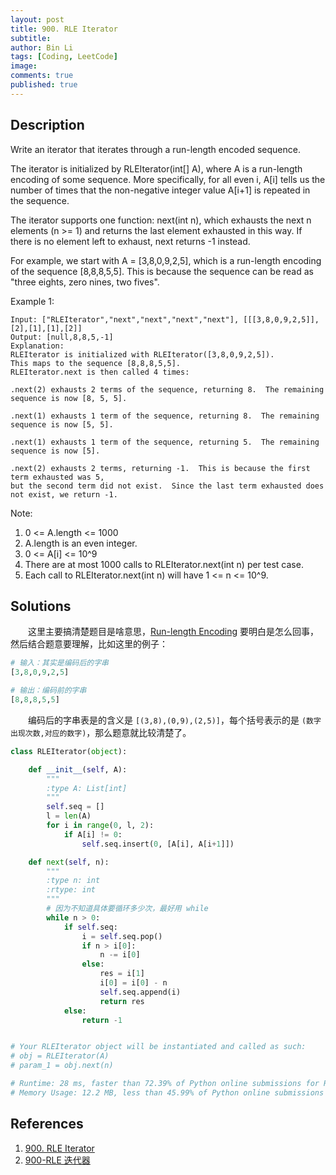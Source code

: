 ```yaml
---
layout: post
title: 900. RLE Iterator
subtitle:
author: Bin Li
tags: [Coding, LeetCode]
image: 
comments: true
published: true
---
```


## Description
Write an iterator that iterates through a run-length encoded sequence.

The iterator is initialized by RLEIterator(int[] A), where A is a run-length encoding of some sequence.  More specifically, for all even i, A[i] tells us the number of times that the non-negative integer value A[i+1] is repeated in the sequence.

The iterator supports one function: next(int n), which exhausts the next n elements (n >= 1) and returns the last element exhausted in this way.  If there is no element left to exhaust, next returns -1 instead.

For example, we start with A = [3,8,0,9,2,5], which is a run-length encoding of the sequence [8,8,8,5,5].  This is because the sequence can be read as "three eights, zero nines, two fives".

 

Example 1:
```
Input: ["RLEIterator","next","next","next","next"], [[[3,8,0,9,2,5]],[2],[1],[1],[2]]
Output: [null,8,8,5,-1]
Explanation: 
RLEIterator is initialized with RLEIterator([3,8,0,9,2,5]).
This maps to the sequence [8,8,8,5,5].
RLEIterator.next is then called 4 times:

.next(2) exhausts 2 terms of the sequence, returning 8.  The remaining sequence is now [8, 5, 5].

.next(1) exhausts 1 term of the sequence, returning 8.  The remaining sequence is now [5, 5].

.next(1) exhausts 1 term of the sequence, returning 5.  The remaining sequence is now [5].

.next(2) exhausts 2 terms, returning -1.  This is because the first term exhausted was 5,
but the second term did not exist.  Since the last term exhausted does not exist, we return -1.
```
Note:

1. 0 <= A.length <= 1000
2. A.length is an even integer.
3. 0 <= A[i] <= 10^9
4. There are at most 1000 calls to RLEIterator.next(int n) per test case.
5. Each call to RLEIterator.next(int n) will have 1 <= n <= 10^9.

## Solutions
　　这里主要搞清楚题目是啥意思，[Run-length Encoding](https://en.wikipedia.org/wiki/Run-length_encoding) 要明白是怎么回事，然后结合题意要理解，比如这里的例子：

```python
# 输入：其实是编码后的字串
[3,8,0,9,2,5]

# 输出：编码前的字串
[8,8,8,5,5] 
```

　　编码后的字串表是的含义是 `[(3,8),(0,9),(2,5)]`，每个括号表示的是 `(数字出现次数,对应的数字)`，那么题意就比较清楚了。

```python
class RLEIterator(object):

    def __init__(self, A):
        """
        :type A: List[int]
        """
        self.seq = []
        l = len(A)
        for i in range(0, l, 2):
            if A[i] != 0:
                self.seq.insert(0, [A[i], A[i+1]])

    def next(self, n):
        """
        :type n: int
        :rtype: int
        """
        # 因为不知道具体要循环多少次，最好用 while
        while n > 0:
            if self.seq:
                i = self.seq.pop()
                if n > i[0]:
                    n -= i[0]
                else:
                    res = i[1]
                    i[0] = i[0] - n
                    self.seq.append(i)
                    return res
            else:
                return -1


# Your RLEIterator object will be instantiated and called as such:
# obj = RLEIterator(A)
# param_1 = obj.next(n)

# Runtime: 28 ms, faster than 72.39% of Python online submissions for RLE Iterator.
# Memory Usage: 12.2 MB, less than 45.99% of Python online submissions for RLE Iterator.
```

## References
1. [900. RLE Iterator](https://leetcode.com/problems/rle-iterator/)
2. [900-RLE 迭代器](https://segmentfault.com/a/1190000016326512)